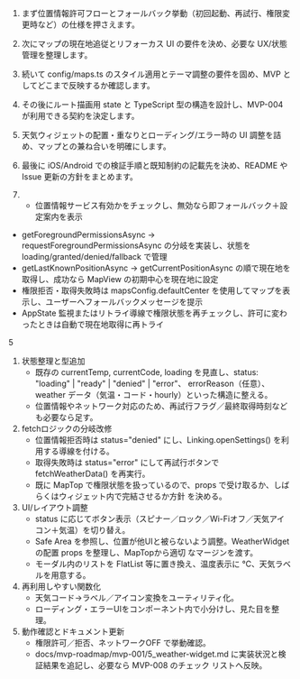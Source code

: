 1. まず位置情報許可フローとフォールバック挙動（初回起動、再試行、権限変更時など）の仕様を押さえます。
2. 次にマップの現在地追従とリフォーカス UI の要件を決め、必要な UX/状態管理を整理します。
3. 続いて config/maps.ts のスタイル適用とテーマ調整の要件を固め、MVP としてどこまで反映するか確認します。
4. その後にルート描画用 state と TypeScript 型の構造を設計し、MVP-004 が利用できる契約を決定します。
5. 天気ウィジェットの配置・重なりとローディング/エラー時の UI 調整を詰め、マップとの兼ね合いを明確にします。
6. 最後に iOS/Android での検証手順と既知制約の記載先を決め、README や Issue 更新の方針をまとめます。

1. - 位置情報サービス有効かをチェックし、無効なら即フォールバック＋設定案内を表示
  - getForegroundPermissionsAsync → requestForegroundPermissionsAsync の分岐を実装し、状態を loading/granted/denied/fallback で管理
  - getLastKnownPositionAsync → getCurrentPositionAsync の順で現在地を取得し、成功なら MapView の初期中心を現在地に設定
  - 権限拒否・取得失敗時は mapsConfig.defaultCenter を使用してマップを表示し、ユーザーへフォールバックメッセージを提示
  - AppState 監視またはリトライ導線で権限状態を再チェックし、許可に変わったときは自動で現在地取得に再トライ


  5
   1. 状態整理と型追加
      - 既存の currentTemp, currentCode, loading を見直し、status: "loading" | "ready" | "denied" | "error"、
        errorReason（任意）、weather データ（気温・コード・hourly）といった構造に整える。
      - 位置情報やネットワーク対応のため、再試行フラグ／最終取得時刻なども必要なら足す。
  2. fetchロジックの分岐改修
      - 位置情報拒否時は status="denied" にし、Linking.openSettings() を利用する導線を付ける。
      - 取得失敗時は status="error" にして再試行ボタンで fetchWeatherData() を再実行。
      - 既に MapTop で権限状態を扱っているので、props で受け取るか、しばらくはウィジェット内で完結させるか方針
        を決める。
  3. UI/レイアウト調整
      - status に応じてボタン表示（スピナー／ロック／Wi-Fiオフ／天気アイコン＋気温）を切り替え。
      - Safe Area を参照し、位置が他UIと被らないよう調整。WeatherWidget の配置 props を整理し、MapTopから適切
        なマージンを渡す。
      - モーダル内のリストを FlatList 等に置き換え、温度表示に ℃、天気ラベルを用意する。
  4. 再利用しやすい関数化
      - 天気コード→ラベル／アイコン変換をユーティリティ化。
      - ローディング・エラーUIをコンポーネント内で小分けし、見た目を整理。
  5. 動作確認とドキュメント更新
      - 権限許可／拒否、ネットワークOFF で挙動確認。
      - docs/mvp-roadmap/mvp-001/5_weather-widget.md に実装状況と検証結果を追記し、必要なら MVP-008 のチェック
        リストへ反映。